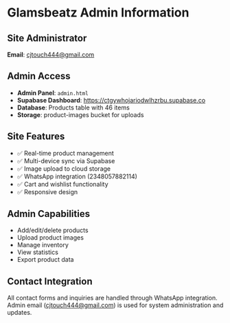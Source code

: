 # Glamsbeatz Admin Information

## Site Administrator
**Email**: cjtouch444@gmail.com

## Admin Access
- **Admin Panel**: `admin.html`
- **Supabase Dashboard**: https://ctgywhojariodwlhzrbu.supabase.co
- **Database**: Products table with 46 items
- **Storage**: product-images bucket for uploads

## Site Features
- ✅ Real-time product management
- ✅ Multi-device sync via Supabase
- ✅ Image upload to cloud storage
- ✅ WhatsApp integration (2348057882114)
- ✅ Cart and wishlist functionality
- ✅ Responsive design

## Admin Capabilities
- Add/edit/delete products
- Upload product images
- Manage inventory
- View statistics
- Export product data

## Contact Integration
All contact forms and inquiries are handled through WhatsApp integration.
Admin email (cjtouch444@gmail.com) is used for system administration and updates.